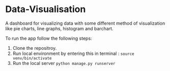 # Data-Visualisation
A dashboard for visualizing data with some different method of visualization like pie charts, line graphs, histogram and barchart.

To run the app follow the following steps:
1. Clone the repositroy.
2. Run local environment by entering this in terminal : <code>source venv/bin/activate</code>
3. Run the local server <code>python manage.py runserver</code>
